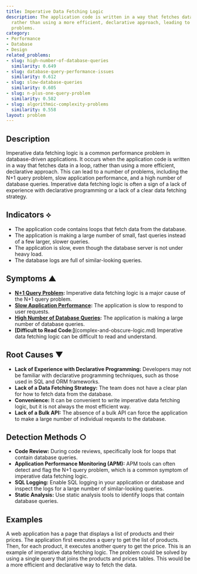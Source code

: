```yaml
---
title: Imperative Data Fetching Logic
description: The application code is written in a way that fetches data in a loop,
  rather than using a more efficient, declarative approach, leading to performance
  problems.
category:
- Performance
- Database
- Design
related_problems:
- slug: high-number-of-database-queries
  similarity: 0.649
- slug: database-query-performance-issues
  similarity: 0.612
- slug: slow-database-queries
  similarity: 0.605
- slug: n-plus-one-query-problem
  similarity: 0.582
- slug: algorithmic-complexity-problems
  similarity: 0.558
layout: problem
---
```


## Description
Imperative data fetching logic is a common performance problem in database-driven applications. It occurs when the application code is written in a way that fetches data in a loop, rather than using a more efficient, declarative approach. This can lead to a number of problems, including the N+1 query problem, slow application performance, and a high number of database queries. Imperative data fetching logic is often a sign of a lack of experience with declarative programming or a lack of a clear data fetching strategy.

## Indicators ⟡
- The application code contains loops that fetch data from the database.
- The application is making a large number of small, fast queries instead of a few larger, slower queries.
- The application is slow, even though the database server is not under heavy load.
- The database logs are full of similar-looking queries.

## Symptoms ▲
- **[N+1 Query Problem](n-plus-one-query-problem.md):** Imperative data fetching logic is a major cause of the N+1 query problem.
- **[Slow Application Performance](slow-application-performance.md):** The application is slow to respond to user requests.
- **[High Number of Database Queries](high-number-of-database-queries.md):** The application is making a large number of database queries.
- **[Difficult to Read Code:]**(complex-and-obscure-logic.md) Imperative data fetching logic can be difficult to read and understand.

## Root Causes ▼
- **Lack of Experience with Declarative Programming:** Developers may not be familiar with declarative programming techniques, such as those used in SQL and ORM frameworks.
- **Lack of a Data Fetching Strategy:** The team does not have a clear plan for how to fetch data from the database.
- **Convenience:** It can be convenient to write imperative data fetching logic, but it is not always the most efficient way.
- **Lack of a Bulk API:** The absence of a bulk API can force the application to make a large number of individual requests to the database.

## Detection Methods ○
- **Code Review:** During code reviews, specifically look for loops that contain database queries.
- **Application Performance Monitoring (APM):** APM tools can often detect and flag the N+1 query problem, which is a common symptom of imperative data fetching logic.
- **SQL Logging:** Enable SQL logging in your application or database and inspect the logs for a large number of similar-looking queries.
- **Static Analysis:** Use static analysis tools to identify loops that contain database queries.

## Examples
A web application has a page that displays a list of products and their prices. The application first executes a query to get the list of products. Then, for each product, it executes another query to get the price. This is an example of imperative data fetching logic. The problem could be solved by using a single query that joins the products and prices tables. This would be a more efficient and declarative way to fetch the data.
